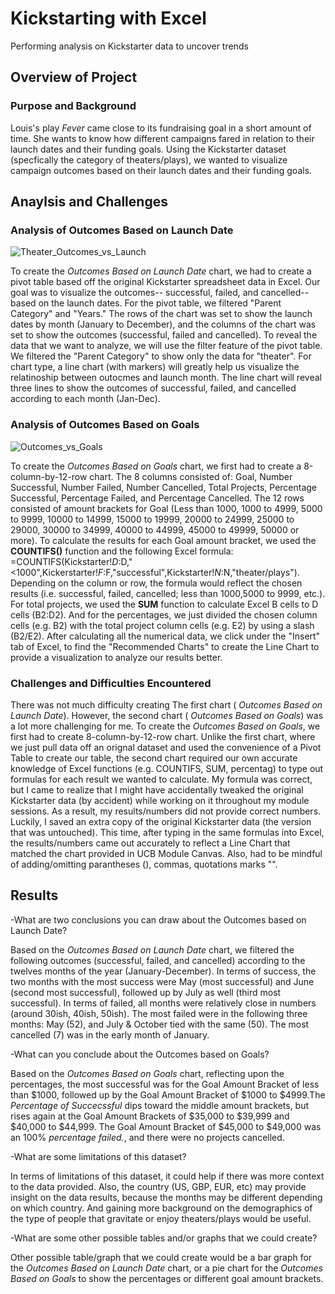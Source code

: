 # Kickstarting with Excel
Performing analysis on Kickstarter data to uncover trends 

## Overview of Project

### Purpose and Background

Louis's play _Fever_ came close to its fundraising goal in a short amount of time. She wants to know how different campaigns fared in relation to their launch dates and their funding goals. Using the Kickstarter dataset (specfically the category of theaters/plays), we wanted to visualize campaign outcomes based on their launch dates and their funding goals. 


## Anaylsis and Challenges

### Analysis of Outcomes Based on Launch Date

![Theater_Outcomes_vs_Launch](https://user-images.githubusercontent.com/107021231/175805827-35091fd8-cfc5-4952-8bfe-6dfd2f31595d.png)

To create the _Outcomes Based on Launch Date_ chart, we had to create a pivot table based off the original Kickstarter spreadsheet data in Excel. Our goal was to visualize the outcomes-- successful, failed, and cancelled-- based on the launch dates. For the pivot table, we filtered "Parent Category" and "Years." The rows of the chart was set to show the  launch dates by month (January to December), and the columns of the chart was set to show the outcomes (successful, failed and cancelled). To reveal the data that we want to analyze, we will use the filter feature of the pivot table. We filtered the "Parent Category" to show only the data for "theater". For chart type, a line chart (with markers) will greatly help us visualize the relatinoship between outocmes and launch month. The line chart will reveal three lines to show the outcomes of successful, failed, and cancelled according to each month (Jan-Dec).


### Analysis of Outcomes Based on Goals

![Outcomes_vs_Goals](https://user-images.githubusercontent.com/107021231/175806067-11afd0e1-cec4-47a1-9d9e-4a1c26737c21.png)

To create the _Outcomes Based on Goals_ chart, we first had to create a 8-column-by-12-row chart. The 8 columns consisted of: Goal, Number Successful, Number Failed, Number Cancelled, Total Projects, Percentage Successful, Percentage Failed, and Percentage Cancelled. The 12 rows consisted of amount brackets for Goal (Less than 1000, 1000 to 4999, 5000 to 9999, 10000 to 14999, 15000 to 19999, 20000 to 24999, 25000 to 29000, 30000 to 34999, 40000 to 44999, 45000 to 49999, 50000 or more). To calculate the results for each Goal amount bracket, we used the **COUNTIFS()** function and the following Excel formula: =COUNTIFS(Kickstarter!$D:$D,"<1000",Kickerstarter!$F:$F,"successful",Kickstarter!$N:$N,"theater/plays"). Depending on the column or row, the formula would reflect the chosen results (i.e. successful, failed, cancelled; less than 1000,5000 to 9999, etc.). For total projects, we used the **SUM** function to calculate Excel B cells to D cells (B2:D2). And for the percentages, we just divided the chosen column cells (e.g. B2) with the total project column cells (e.g. E2) by using a slash (B2/E2). After calculating all the numerical data, we click under the "Insert" tab of Excel, to find the "Recommended Charts" to create the Line Chart to provide a visualization to analyze our results better. 

### Challenges and Difficulties Encountered

There was not much difficulty creating The first chart ( _Outcomes Based on Launch Date_). However, the second chart ( _Outcomes Based on Goals_) was a lot more challenging for me. To create the _Outcomes Based on Goals_, we first had to create 8-column-by-12-row chart. Unlike the first chart, where we just pull data off an orignal dataset and used the convenience of a Pivot Table to create our table, the second chart required our own accurate knowledge of Excel functions (e.g. COUNTIFS, SUM, percentag) to type out formulas for each result we wanted to calculate. My formula was correct, but I came to realize that I might have accidentally tweaked the original Kickstarter data (by accident) while working on it throughout my module sessions. As a result, my results/numbers did not provide correct numbers. Luckily, I saved an extra copy of the original Kickstarter data (the version that was untouched). This time, after typing in the same formulas into Excel, the results/numbers came out accurately to reflect a Line Chart that matched the chart provided in UCB Module Canvas. Also, had to be mindful of adding/omitting parantheses (), commas, quotations marks "".


## Results 

-What are two conclusions you can draw about the Outcomes based on Launch Date?

Based on the _Outcomes Based on Launch Date_ chart, we filtered the following outcomes (successful, failed, and cancelled) according to the twelves months of the year (January-December). In terms of success, the two months with the most success were May (most successful) and June (second most successful), followed up by July as well (third most successful). In terms of failed, all months were relatively close in numbers (around 30ish, 40ish, 50ish). The most failed were in the following three months: May (52), and July & October tied with the same (50). The most cancelled (7) was in the early month of January. 

-What can you conclude about the Outcomes based on Goals?

Based on the _Outcomes Based on Goals_ chart, reflecting upon the percentages, the most successful was for the Goal Amount Bracket of less than $1000, followed up by the Goal Amount Bracket of $1000 to $4999.The _Percentage of Succecssful_ dips toward the middle amount brackets, but rises again at the Goal Amount Brackets of $35,000 to $39,999 and $40,000 to $44,999. The Goal Amount Bracket of $45,000 to $49,000 was an 100% _percentage failed._, and there were no projects cancelled. 

-What are some limitations of this dataset?

In terms of limitations of this dataset, it could help if there was more context to the data provided. Also, the country (US, GBP, EUR, etc) may provide insight on the data results, because the months may be different depending on which country. And gaining more background on the demographics of the type of people that gravitate or enjoy theaters/plays would be useful.

-What are some other possible tables and/or graphs that we could create? 

Other possible table/graph that we could create would be a bar graph for the _Outcomes Based on Launch Date_ chart, or a pie chart for the _Outcomes Based on Goals_ to show the percentages or different goal amount brackets. 
